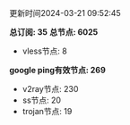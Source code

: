 更新时间2024-03-21 09:52:45

**总订阅: 35**
**总节点: 6025**
- vless节点: 8

**google ping有效节点: 269**
- v2ray节点: 230
- ss节点: 20
- trojan节点: 19
